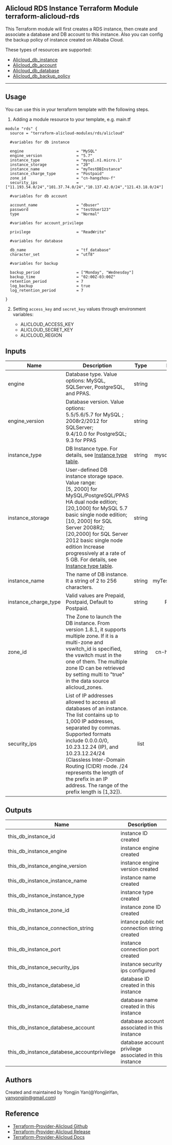 Alicloud RDS Instance Terraform Module   
terraform-alicloud-rds
---

This Terraform module will first creates a RDS instance, then create and associate a database and DB account to this instance.
Also you can config the backup policy of instance created on Alibaba Cloud.

These types of resources are supported:

* [Alicloud_db_instance](https://www.terraform.io/docs/providers/alicloud/r/db_instance.html)
* [Alicloud_db_account](https://www.terraform.io/docs/providers/alicloud/r/db_account.html)
* [Alicloud_db_database](https://www.terraform.io/docs/providers/alicloud/r/db_database.html)
* [Alicloud_db_backup_policy](https://www.terraform.io/docs/providers/alicloud/r/db_backup_policy.html)

----------------------


Usage
-----
You can use this in your terraform template with the following steps.

1. Adding a module resource to your template, e.g. main.tf
    
```hcl
module "rds" {
  source = "terraform-alicloud-modules/rds/alicloud"

  #variables for db instance
  
  engine                       = "MySQL"
  engine_version               = "5.7"
  instance_type                = "mysql.n1.micro.1"
  instance_storage             = "20"
  instance_name                = "myTestDBInstance"
  instance_charge_type         = "Postpaid"
  zone_id                      = "cn-hangzhou-f"
  security_ips                 = ["11.193.54.0/24","101.37.74.0/24","10.137.42.0/24","121.43.18.0/24"]

  #variables for db account
  
  account_name                 = "dbuser"
  password                     = "testUser123"
  type                         = "Normal"

  #variables for account_privilege

  privilege                    = "ReadWrite"

  #variables for database

  db_name                      = "tf_database"
  character_set                = "utf8"

  #variables for backup

  backup_period                = ["Monday", "Wednesday"]
  backup_time                  = "02:00Z-03:00Z"
  retention_period             = 7
  log_backup                   = true
  log_retention_period         = 7

}
```

2. Setting `access_key` and `secret_key` values through environment variables:

    - ALICLOUD_ACCESS_KEY
    - ALICLOUD_SECRET_KEY
    - ALICLOUD_REGION


## Inputs

| Name | Description | Type | Default | Required |
|------|-------------|:----:|:-----:|:-----:|
|engine               | Database type. Value options: MySQL, SQLServer, PostgreSQL, and PPAS.    |  string     |     MySQL      | yes |  
|engine_version       | Database version. Value options:<br>5.5/5.6/5.7 for MySQL ;<br>2008r2/2012 for SQLServer; <br>9.4/10.0 for PostgreSQL; <br>9.3 for PPAS   |   string  |    5.7    |    yes       | 
|instance_type        | DB Instance type. For details, see [Instance type table](https://www.alibabacloud.com/help/doc-detail/26312.htm).   |     string  |  mysql.n1.micro.1   |    yes       |  
|instance_storage     | User-defined DB instance storage space. Value range:<br>[5, 2000] for MySQL/PostgreSQL/PPAS HA dual node edition;<br>[20,1000] for MySQL 5.7 basic single node edition;<br>[10, 2000] for SQL Server 2008R2;<br>[20,2000] for SQL Server 2012 basic single node edition Increase progressively at a rate of 5 GB. For details, see [Instance type table](https://www.alibabacloud.com/help/doc-detail/26312.htm).   |    string   |     20      |     yes      | 
|instance_name        | The name of DB instance. It a string of 2 to 256 characters.    |  string     |     myTestDBInstance      |    no       | 
|instance_charge_type | Valid values are Prepaid, Postpaid, Default to Postpaid.  |  string     |     Postpaid      |     no      |  = "Postpaid"
|zone_id              | The Zone to launch the DB instance. From version 1.8.1, it supports multiple zone. If it is a multi-zone and vswitch_id is specified, the vswitch must in the one of them. The multiple zone ID can be retrieved by setting multi to "true" in the data source alicloud_zones.  |  string     |     cn-hangzhou-b      |   no        |  
|security_ips         | List of IP addresses allowed to access all databases of an instance. The list contains up to 1,000 IP addresses, separated by commas. Supported formats include 0.0.0.0/0, 10.23.12.24 (IP), and 10.23.12.24/24 (Classless Inter-Domain Routing (CIDR) mode. /24 represents the length of the prefix in an IP address. The range of the prefix length is [1,32]).    |   list    |    []      |      no     |  


## Outputs

| Name | Description |
|------|-------------|
| this_db_instance_id     |        instance ID created     |
| this_db_instance_engine     |    instance engine created         |
| this_db_instance_engine_version     |   instance engine version created          |
| this_db_instance_instance_name     |     instance name created        |
| this_db_instance_instance_type     |      instance type created       |
| this_db_instance_zone_id     |       instance zone ID created      |
| this_db_instance_connection_string     |     intance public net connection string created        |
| this_db_instance_port     |     instance connection port created         |
| this_db_instance_security_ips     |    instance security ips configured         |
| this_db_instance_databese_id    |      database ID created in this instance        |
| this_db_instance_databese_name    |     database name created in this instance         |
| this_db_instance_databese_account     |    database account associated in this instance          |
| this_db_instance_databese_accountprivilege     |    database account privilege associated in this instance         |


Authors
---------
Created and maintained by Yongjin Yan(@YongjinYan, yanyongjin@gmail.com)

Reference
---------
* [Terraform-Provider-Alicloud Github](https://github.com/terraform-providers/terraform-provider-alicloud)
* [Terraform-Provider-Alicloud Release](https://releases.hashicorp.com/terraform-provider-alicloud/)
* [Terraform-Provider-Alicloud Docs](https://www.terraform.io/docs/providers/alicloud/index.html)
